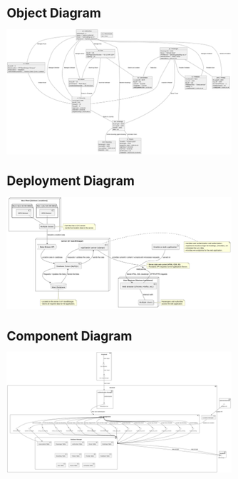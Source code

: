 # Object Diagram

![alt text](obj_uml_image.png)

# Deployment Diagram

![alt text](dep_uml_image.png)

# Component Diagram

![alt text](com_uml_image.png)